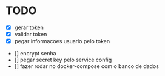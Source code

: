 # TODO
- [x] gerar token 
- [x] validar token
- [x] pegar informacoes usuario pelo token
- [] encrypt senha
- [] pegar secret key pelo service config
- [] fazer rodar no docker-compose com o banco de dados 